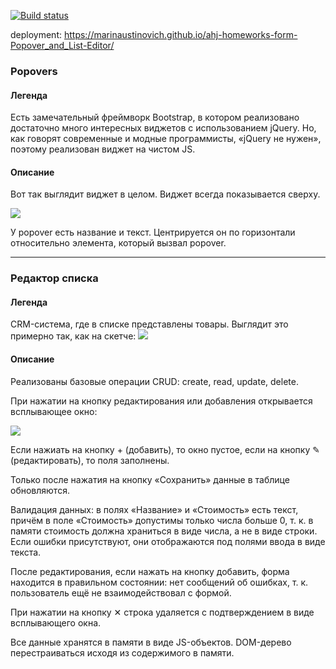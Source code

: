 [![Build status](https://ci.appveyor.com/api/projects/status/j8xqp3bc0wpxdfke/branch/main?svg=true)](https://ci.appveyor.com/project/marinaustinovich/ahj-homeworks-form-popover-and-list-editor/branch/main)

deployment: https://marinaustinovich.github.io/ahj-homeworks-form-Popover_and_List-Editor/

### Popovers

#### Легенда

Есть замечательный фреймворк Bootstrap, в котором реализовано достаточно много интересных виджетов с использованием jQuery. Но, как говорят современные и модные программисты, «jQuery не нужен», поэтому реализован виджет на чистом JS.

#### Описание

Вот так выглядит виджет в целом. Виджет всегда показывается сверху.

![](./pic/Popovers.png)


У popover есть название и текст. Центрируется он по горизонтали относительно элемента, который вызвал popover.

---

### Редактор списка

#### Легенда

CRM-система, где в списке представлены товары. Выглядит это примерно так, как на скетче:
![](./pic/list.png)

#### Описание

Реализованы базовые операции CRUD: create, read, update, delete.

При нажатии на кнопку редактирования или добавления открывается всплывающее окно:

![](./pic/list-2.png)

Если нажиать на кнопку + (добавить), то окно пустое, если  на кнопку ✎ (редактировать), то поля заполнены.

Только после нажатия на кнопку «Сохранить» данные в таблице обновляются.

Валидация данных:  в полях «Название» и «Стоимость» есть текст, причём в поле «Стоимость» допустимы только числа больше 0, т. к. в памяти стоимость должна храниться в виде числа, а не в виде строки. Если ошибки присутствуют, они отображаются под полями ввода в виде текста.

После редактирования, если нажать на кнопку добавить, форма находится в правильном состоянии: нет сообщений об ошибках, т. к. пользователь ещё не взаимодействовал с формой.

При нажатии на кнопку ✕ строка удаляется с подтверждением в виде всплывающего окна.

Все данные хранятся в памяти в виде JS-объектов. DOM-дерево перестраиваться исходя из содержимого в памяти.
